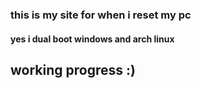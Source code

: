 
### this is my site for when i reset my pc
#### yes i dual boot windows and arch linux


## working progress :)
